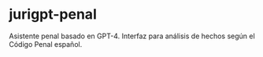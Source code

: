 # jurigpt-penal
Asistente penal basado en GPT-4. Interfaz para análisis de hechos según el Código Penal español.
